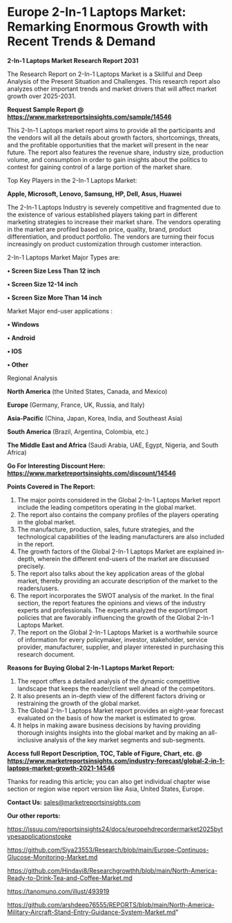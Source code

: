 # Europe 2-In-1 Laptops Market: Remarking Enormous Growth with Recent Trends & Demand

<strong>2-In-1 Laptops Market Research Report 2031</strong>

The Research Report on 2-In-1 Laptops Market is a Skillful and Deep Analysis of the Present Situation and Challenges. This research report also analyzes other important trends and market drivers that will affect market growth over 2025-2031.

<strong>Request Sample Report @ <a href=https://www.marketreportsinsights.com/sample/14546>https://www.marketreportsinsights.com/sample/14546</a></strong>

This 2-In-1 Laptops market report aims to provide all the participants and the vendors will all the details about growth factors, shortcomings, threats, and the profitable opportunities that the market will present in the near future. The report also features the revenue share, industry size, production volume, and consumption in order to gain insights about the politics to contest for gaining control of a large portion of the market share.

Top Key Players in the 2-In-1 Laptops Market:

<strong>Apple, Microsoft, Lenovo, Samsung, HP, Dell, Asus, Huawei</strong>

The 2-In-1 Laptops Industry is severely competitive and fragmented due to the existence of various established players taking part in different marketing strategies to increase their market share. The vendors operating in the market are profiled based on price, quality, brand, product differentiation, and product portfolio. The vendors are turning their focus increasingly on product customization through customer interaction.

2-In-1 Laptops Market Major Types are:

<strong>• Screen Size Less Than 12 inch

• Screen Size 12-14 inch

• Screen Size More Than 14 inch</strong>

Market Major end-user applications :

<strong>• Windows

• Android

• IOS

• Other</strong>

Regional Analysis

</u><strong><b>North America</b></strong> (the United States, Canada, and Mexico)

<strong><b>Europe </b></strong>(Germany, France, UK, Russia, and Italy)

<strong><b>Asia-Pacific</b></strong> (China, Japan, Korea, India, and Southeast Asia)

<strong><b>South America</b></strong> (Brazil, Argentina, Colombia, etc.)

<strong><b>The Middle East and Africa</b></strong> (Saudi Arabia, UAE, Egypt, Nigeria, and South Africa)

<strong>Go For Interesting Discount Here: <a href=https://www.marketreportsinsights.com/discount/14546>https://www.marketreportsinsights.com/discount/14546</a></strong>

<strong>Points Covered in The Report:</strong>
<ol>
  <li>The major points considered in the Global 2-In-1 Laptops Market report include the leading competitors operating in the global market.</li>
  <li>The report also contains the company profiles of the players operating in the global market.</li>
  <li>The manufacture, production, sales, future strategies, and the technological capabilities of the leading manufacturers are also included in the report.</li>
  <li>The growth factors of the Global 2-In-1 Laptops Market are explained in-depth, wherein the different end-users of the market are discussed precisely.</li>
  <li>The report also talks about the key application areas of the global market, thereby providing an accurate description of the market to the readers/users.</li>
  <li>The report incorporates the SWOT analysis of the market. In the final section, the report features the opinions and views of the industry experts and professionals. The experts analyzed the export/import policies that are favorably influencing the growth of the Global 2-In-1 Laptops Market.</li>
  <li>The report on the Global 2-In-1 Laptops Market is a worthwhile source of information for every policymaker, investor, stakeholder, service provider, manufacturer, supplier, and player interested in purchasing this research document.</li>
</ol>
<strong>Reasons for Buying Global 2-In-1 Laptops Market Report:</strong>

<ol>
  <li>The report offers a detailed analysis of the dynamic competitive landscape that keeps the reader/client well ahead of the competitors.</li>
  <li>It also presents an in-depth view of the different factors driving or restraining the growth of the global market.</li>
  <li>The Global 2-In-1 Laptops Market report provides an eight-year forecast evaluated on the basis of how the market is estimated to grow.</li>
  <li>It helps in making aware business decisions by having providing thorough insights insights into the global market and by making an all-inclusive analysis of the key market segments and sub-segments.</li>
</ol>
<strong>Access full Report Description, TOC, Table of Figure, Chart, etc. @ <a href=https://www.marketreportsinsights.com/industry-forecast/global-2-in-1-laptops-market-growth-2021-14546>https://www.marketreportsinsights.com/industry-forecast/global-2-in-1-laptops-market-growth-2021-14546</a></strong>


Thanks for reading this article; you can also get individual chapter wise section or region wise report version like Asia, United States, Europe.

<strong>Contact Us:</strong>
sales@marketreportsinsights.com

<strong>Our other reports:</strong>

<a href=https://issuu.com/reportsinsights24/docs/europehdrecordermarket2025bytypesapplicationstopke>https://issuu.com/reportsinsights24/docs/europehdrecordermarket2025bytypesapplicationstopke</a>

<a href=https://github.com/Siya23553/Research/blob/main/Europe-Continuos-Glucose-Monitoring-Market.md>https://github.com/Siya23553/Research/blob/main/Europe-Continuos-Glucose-Monitoring-Market.md</a>

<a href=https://github.com/Hindavi8/Researchgrowthh/blob/main/North-America-Ready-to-Drink-Tea-and-Coffee-Market.md>https://github.com/Hindavi8/Researchgrowthh/blob/main/North-America-Ready-to-Drink-Tea-and-Coffee-Market.md</a>

<a href=https://tanomuno.com/illust/493919>https://tanomuno.com/illust/493919</a>

<a href=https://github.com/arshdeep76555/REPORTS/blob/main/North-America-Military-Aircraft-Stand-Entry-Guidance-System-Market.md>https://github.com/arshdeep76555/REPORTS/blob/main/North-America-Military-Aircraft-Stand-Entry-Guidance-System-Market.md</a>"
